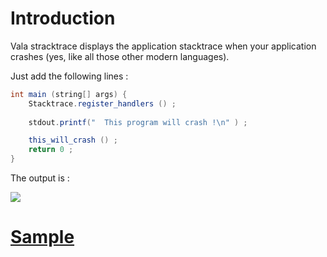 Introduction
============

Vala stracktrace displays the application stacktrace when your application crashes (yes, like all those other modern languages).

Just add the following lines : 

```java
int main (string[] args) {
    Stacktrace.register_handlers () ;
	  
    stdout.printf("  This program will crash !\n" ) ;

    this_will_crash () ;
    return 0 ;
}
```

The output is :

![](https://raw.githubusercontent.com/PerfectCarl/vala-stacktrace/master/doc/output.png)

[Sample](/samples)
==================
